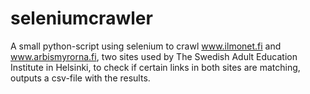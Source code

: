 # seleniumcrawler

A small python-script using selenium to crawl www.ilmonet.fi and www.arbismyrorna.fi, two sites used by The Swedish Adult Education Institute in Helsinki, to check if certain links in both sites are matching, outputs a csv-file with the results.
